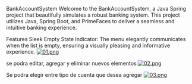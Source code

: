 BankAccountSystem
Welcome to the BankAccountSystem, a Java Spring project that beautifully simulates a robust banking system. This project utilizes Java, Spring Boot, and PrimeFaces to deliver a seamless and intuitive banking experience.

Features
Sleek Empty State Indicator: The menu elegantly communicates when the list is empty, ensuring a visually pleasing and informative experience. 
[![01.png](https://i.postimg.cc/Sxx4HQcB/01.png)](https://postimg.cc/xchBz2x5)

se podra editar, agregar y eliminar nuevos elementos
[![02.png](https://i.postimg.cc/d18gLg8R/02.png)](https://postimg.cc/8JzZYKXs)

Se podra elegir entre tipo de cuenta que desea agregar
[![03.png](https://i.postimg.cc/0jPFmZfT/03.png)](https://postimg.cc/G8gXnF6K)
